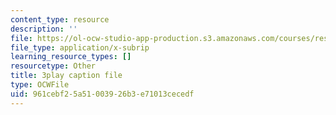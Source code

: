 ```yaml
---
content_type: resource
description: ''
file: https://ol-ocw-studio-app-production.s3.amazonaws.com/courses/res-ll-005-mathematics-of-big-data-and-machine-learning-january-iap-2020/961cebf25a51003926b3e71013cecedf_mbr667kATEg.srt
file_type: application/x-subrip
learning_resource_types: []
resourcetype: Other
title: 3play caption file
type: OCWFile
uid: 961cebf2-5a51-0039-26b3-e71013cecedf
---
```

